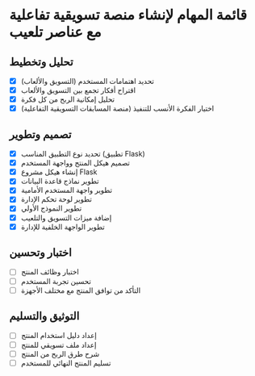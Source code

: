 # قائمة المهام لإنشاء منصة تسويقية تفاعلية مع عناصر تلعيب

## تحليل وتخطيط
- [x] تحديد اهتمامات المستخدم (التسويق والألعاب)
- [x] اقتراح أفكار تجمع بين التسويق والألعاب
- [x] تحليل إمكانية الربح من كل فكرة
- [x] اختيار الفكرة الأنسب للتنفيذ (منصة المسابقات التسويقية التفاعلية)

## تصميم وتطوير
- [x] تحديد نوع التطبيق المناسب (تطبيق Flask)
- [x] تصميم هيكل المنتج وواجهة المستخدم
- [x] إنشاء هيكل مشروع Flask
- [x] تطوير نماذج قاعدة البيانات
- [x] تطوير واجهة المستخدم الأمامية
- [x] تطوير لوحة تحكم الإدارة
- [x] تطوير النموذج الأولي
- [x] إضافة ميزات التسويق والتلعيب
- [x] تطوير الواجهة الخلفية للإدارة

## اختبار وتحسين
- [ ] اختبار وظائف المنتج
- [ ] تحسين تجربة المستخدم
- [ ] التأكد من توافق المنتج مع مختلف الأجهزة

## التوثيق والتسليم
- [ ] إعداد دليل استخدام المنتج
- [ ] إعداد ملف تسويقي للمنتج
- [ ] شرح طرق الربح من المنتج
- [ ] تسليم المنتج النهائي للمستخدم
